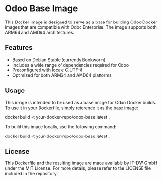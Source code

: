 # Odoo Base Image

This Docker image is designed to serve as a base for building Odoo Docker images that are compatible with Odoo Enterprise. The image supports both ARM64 and AMD64 architectures.

## Features

- Based on Debian Stable (currently Bookworm)
- Includes a wide range of dependencies required for Odoo
- Preconfigured with locale C.UTF-8
- Optimized for both ARM64 and AMD64 platforms

## Usage

This image is intended to be used as a base image for Odoo Docker builds. To use it in your Dockerfile, simply reference it as the base image:

   docker build -t your-docker-repo/odoo-base:latest .

To build this image locally, use the following command:

   docker build -t your-docker-repo/odoo-base:latest .

## License

This Dockerfile and the resulting image are made available by IT-DW GmbH under the MIT License. For more details, please refer to the LICENSE file included in the repository.